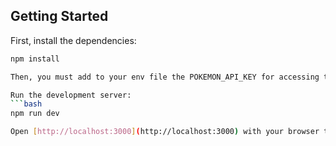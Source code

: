 ## Getting Started

First, install the dependencies:
```bash
npm install

Then, you must add to your env file the POKEMON_API_KEY for accessing the Pokemon TCG API

Run the development server:
```bash
npm run dev

Open [http://localhost:3000](http://localhost:3000) with your browser to see the result.




